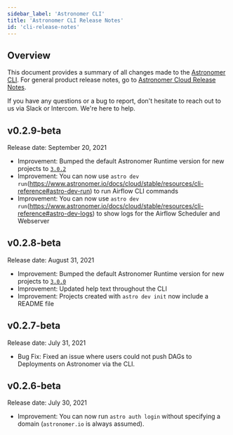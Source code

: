 ```yaml
---
sidebar_label: 'Astronomer CLI'
title: 'Astronomer CLI Release Notes'
id: 'cli-release-notes'
---
```


## Overview

This document provides a summary of all changes made to the [Astronomer CLI](install-cli). For general product release notes, go to [Astronomer Cloud Release Notes](release-notes).

If you have any questions or a bug to report, don't hesitate to reach out to us via Slack or Intercom. We're here to help.

## v0.2.9-beta

Release date: September 20, 2021

- Improvement: Bumped the default Astronomer Runtime version for new projects to [`3.0.2`](runtime-release-notes#astronomer-runtime-302)
- Improvement: You can now use `astro dev run`(https://www.astronomer.io/docs/cloud/stable/resources/cli-reference#astro-dev-run) to run Airflow CLI commands
- Improvement: You can now use `astro dev run`(https://www.astronomer.io/docs/cloud/stable/resources/cli-reference#astro-dev-logs) to show logs for the Airflow Scheduler and Webserver

## v0.2.8-beta

Release date: August 31, 2021

- Improvement: Bumped the default Astronomer Runtime version for new projects to [`3.0.0`](runtime-release-notes#astronomer-runtime-300)
- Improvement: Updated help text throughout the CLI
- Improvement: Projects created with `astro dev init` now include a README file

## v0.2.7-beta

Release date: July 31, 2021

- Bug Fix: Fixed an issue where users could not push DAGs to Deployments on Astronomer via the CLI.

## v0.2.6-beta

Release date: July 30, 2021

- Improvement: You can now run `astro auth login` without specifying a domain (`astronomer.io` is always assumed).
